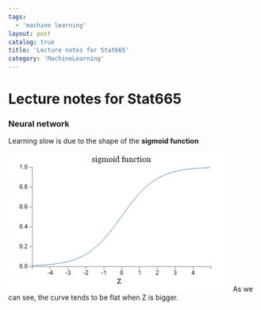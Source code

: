 ```yaml
---
tags:
  - 'machine learning'
layout: post
catalog: true
title: 'Lecture notes for Stat665'
category: 'MachineLearning'
---
```


# Lecture notes for Stat665

### Neural network

Learning slow is due to the shape of the **sigmoid function**

[![sigmoid](/img/in-post/sigmoid.png "sigmoid")](/img/in-post/sigmoid.png "sigmoid")
As we can see, the curve tends to be flat when Z is bigger.
